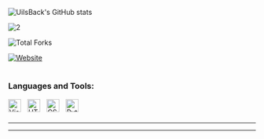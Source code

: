 
                                                                                                                                       
![UiIsBack's GitHub stats](https://github-readme-stats.vercel.app/api?username=UiIsBack&show_icons=true&theme=radical) 

![2](https://github-readme-stats.vercel.app/api/top-langs/?username=uiisback&theme=github_dark)

<img src="https://img.shields.io/badge/dynamic/json?&label=Total%20Forks&color=ff7700&style=flat&style=for-the-badge&query=%24.forks&url=https://api.github-star-counter.workers.dev/user/Uiisback" alt="Total Forks"></a> </p>

[![Website](https://img.shields.io/website?label=ghostt.ga&style=for-the-badge&url=https%3A%2F%2Fcodestackr.com)](https://ghostt.ga)



#





### Languages and Tools:

<img align="left" alt="Visual Studio Code" width="26px" src="https://cdn.jsdelivr.net/gh/devicons/devicon/icons/vscode/vscode-original.svg" style="padding-right:10px;" />
<img align="left" alt="HTML5" width="26px" src="https://cdn.jsdelivr.net/gh/devicons/devicon/icons/html5/html5-original.svg" style="padding-right:10px;" />
<img align="left" alt="CSS3" width="26px" src="https://cdn.jsdelivr.net/gh/devicons/devicon/icons/css3/css3-original.svg" style="padding-right:10px;" />
<img align="left" alt="Python" width="26px" src="https://upload.wikimedia.org/wikipedia/commons/thumb/c/c3/Python-logo-notext.svg/1200px-Python-logo-notext.svg.png" style="padding-right:10px;" />



<br />
<br />

---


---


</details>
